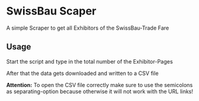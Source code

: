 # SwissBau Scaper
A simple Scraper to get all Exhibitors of the SwissBau-Trade Fare

## Usage
Start the script and type in the total number of the Exhibitor-Pages

After that the data gets downloaded and written to a CSV file

**Attention:**
To open the CSV file correctly make sure to use the semicolons as separating-option because otherwise it will not work with the URL links!

